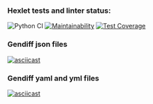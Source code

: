 ### Hexlet tests and linter status:
<!-- ![Python CI](https://github.com/VrnkProg1/python-project-50/actions/workflows/pyci.yml/badge.svg) -->
![Python CI](https://github.com/VrnkProg1/python-project-50/workflows/Python%20CI/badge.svg)
[![Maintainability](https://api.codeclimate.com/v1/badges/f44ace4ea5edd04d05ec/maintainability)](https://codeclimate.com/github/VrnkProg1/python-project-50/maintainability)
[![Test Coverage](https://api.codeclimate.com/v1/badges/f44ace4ea5edd04d05ec/test_coverage)](https://codeclimate.com/github/VrnkProg1/python-project-50/test_coverage)

### Gendiff json files
[![asciicast](https://asciinema.org/a/0puRaESoqGANHFEEDqaiijLDC.png)](https://asciinema.org/a/0puRaESoqGANHFEEDqaiijLDC)

### Gendiff yaml and yml files
[![asciicast](https://asciinema.org/a/F2exvFHFOPfE9W2bswPU2n4Rn.png)](https://asciinema.org/a/F2exvFHFOPfE9W2bswPU2n4Rn)